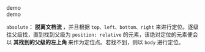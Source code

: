 <div class="relative bg-red-400/20 p-4 h-32">
demo
<div class="absolute bottom-0 bg-red-200 p-2 right-0 rounded-lg shadow-lg">
		demo
</div>
</div>

<p><code>absolute</code>：<strong > 脱离文档流 </strong>，并且根据 <code>top、left、bottom、right</code> 来进行定位。逐级往父级找，直到找到父级为 <code>position: relative</code> 的元素，该绝对定位的元素便会以 <strong > 其找到的父级的左上角 </strong> 来作为定位点。若找不到，则以 <code>body</code> 进行定位。</p>